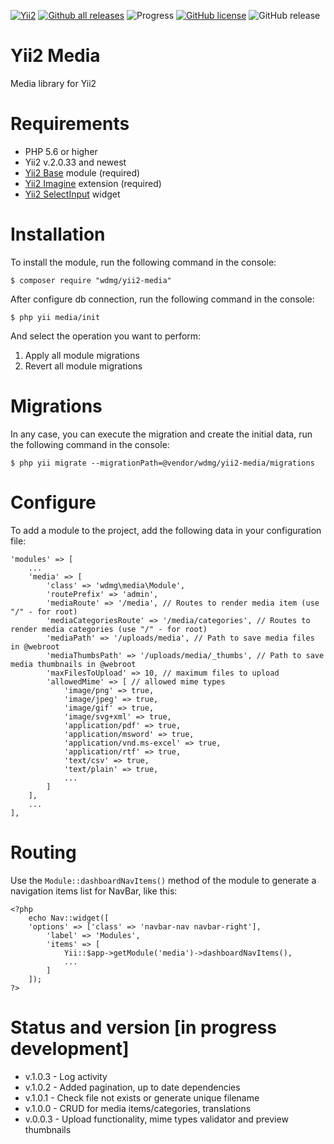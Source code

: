 [![Yii2](https://img.shields.io/badge/required-Yii2_v2.0.33-blue.svg)](https://packagist.org/packages/yiisoft/yii2)
[![Github all releases](https://img.shields.io/github/downloads/wdmg/yii2-media/total.svg)](https://GitHub.com/wdmg/yii2-media/releases/)
![Progress](https://img.shields.io/badge/progress-in_development-red.svg)
[![GitHub license](https://img.shields.io/github/license/wdmg/yii2-media.svg)](https://github.com/wdmg/yii2-media/blob/master/LICENSE)
![GitHub release](https://img.shields.io/github/release/wdmg/yii2-media/all.svg)

# Yii2 Media
Media library for Yii2

# Requirements 
* PHP 5.6 or higher
* Yii2 v.2.0.33 and newest
* [Yii2 Base](https://github.com/wdmg/yii2-base) module (required)
* [Yii2 Imagine](https://github.com/yiisoft/yii2-imagine) extension (required)
* [Yii2 SelectInput](https://github.com/wdmg/yii2-selectinput) widget

# Installation
To install the module, run the following command in the console:

`$ composer require "wdmg/yii2-media"`

After configure db connection, run the following command in the console:

`$ php yii media/init`

And select the operation you want to perform:
  1) Apply all module migrations
  2) Revert all module migrations

# Migrations
In any case, you can execute the migration and create the initial data, run the following command in the console:

`$ php yii migrate --migrationPath=@vendor/wdmg/yii2-media/migrations`

# Configure
To add a module to the project, add the following data in your configuration file:

    'modules' => [
        ...
        'media' => [
            'class' => 'wdmg\media\Module',
            'routePrefix' => 'admin',
            'mediaRoute' => '/media', // Routes to render media item (use "/" - for root)
            'mediaCategoriesRoute' => '/media/categories', // Routes to render media categories (use "/" - for root)
            'mediaPath' => '/uploads/media', // Path to save media files in @webroot
            'mediaThumbsPath' => '/uploads/media/_thumbs', // Path to save media thumbnails in @webroot
            'maxFilesToUpload' => 10, // maximum files to upload
            'allowedMime' => [ // allowed mime types
                'image/png' => true,
                'image/jpeg' => true,
                'image/gif' => true,
                'image/svg+xml' => true,
                'application/pdf' => true,
                'application/msword' => true,
                'application/vnd.ms-excel' => true,
                'application/rtf' => true,
                'text/csv' => true,
                'text/plain' => true,
                ...
            ]
        ],
        ...
    ],


# Routing
Use the `Module::dashboardNavItems()` method of the module to generate a navigation items list for NavBar, like this:

    <?php
        echo Nav::widget([
        'options' => ['class' => 'navbar-nav navbar-right'],
            'label' => 'Modules',
            'items' => [
                Yii::$app->getModule('media')->dashboardNavItems(),
                ...
            ]
        ]);
    ?>

# Status and version [in progress development]
* v.1.0.3 - Log activity
* v.1.0.2 - Added pagination, up to date dependencies
* v.1.0.1 - Check file not exists or generate unique filename
* v.1.0.0 - CRUD for media items/categories, translations
* v.0.0.3 - Upload functionality, mime types validator and preview thumbnails